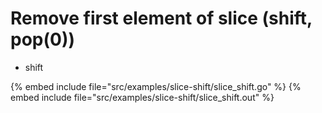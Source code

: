 # Remove first element of slice (shift, pop(0))

* shift

{% embed include file="src/examples/slice-shift/slice_shift.go" %}
{% embed include file="src/examples/slice-shift/slice_shift.out" %}



